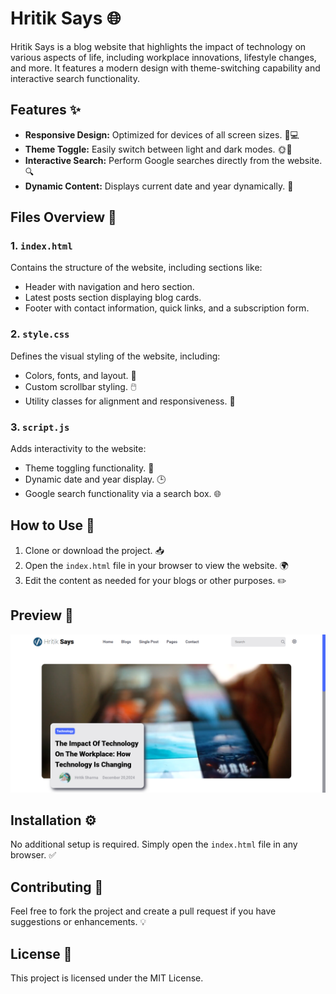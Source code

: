 # Hritik Says 🌐

Hritik Says is a blog website that highlights the impact of technology on various aspects of life, including workplace innovations, lifestyle changes, and more. It features a modern design with theme-switching capability and interactive search functionality.

## Features ✨

- **Responsive Design:** Optimized for devices of all screen sizes. 📱💻
- **Theme Toggle:** Easily switch between light and dark modes. 🌞🌙
- **Interactive Search:** Perform Google searches directly from the website. 🔍
- **Dynamic Content:** Displays current date and year dynamically. 📅

## Files Overview 📂

### 1. `index.html`
Contains the structure of the website, including sections like:
- Header with navigation and hero section.
- Latest posts section displaying blog cards.
- Footer with contact information, quick links, and a subscription form.

### 2. `style.css`
Defines the visual styling of the website, including:
- Colors, fonts, and layout. 🎨
- Custom scrollbar styling. 🖱️
- Utility classes for alignment and responsiveness. 📐

### 3. `script.js`
Adds interactivity to the website:
- Theme toggling functionality. 🔄
- Dynamic date and year display. 🕒
- Google search functionality via a search box. 🌐

## How to Use 🚀

1. Clone or download the project. 📥
2. Open the `index.html` file in your browser to view the website. 🌍
3. Edit the content as needed for your blogs or other purposes. ✏️

## Preview 👀

![Project Preview](https://github.com/hritik2004-cse/Blog-Website/blob/main/image/preview.png)

## Installation ⚙️

No additional setup is required. Simply open the `index.html` file in any browser. ✅

## Contributing 🤝

Feel free to fork the project and create a pull request if you have suggestions or enhancements. 💡

## License 📜

This project is licensed under the MIT License.

